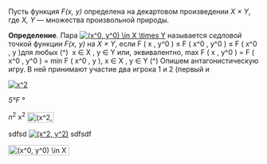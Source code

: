 Пусть функция *F(x, y)* определена на декартовом произведении *X × Y*, где *X, Y* — множества произвольной природы.

__Определение__.  Пара <a href="https://www.codecogs.com/eqnedit.php?latex=\inline&space;\dpi{300}&space;(x^0,&space;y^0)&space;\in&space;X&space;\times&space;Y" target="_blank"><img src="https://latex.codecogs.com/png.latex?\inline&space;\dpi{300}&space;(x^0,&space;y^0)&space;\in&space;X&space;\times&space;Y" title="(x^0, y^0) \in X \times Y" /></a> называется *седловой* точкой функции *F(x, y)* на *X × Y*, если
    F ( x , y^0 ) ≤ F ( x^0 , y^0 ) ≤ F ( x^0 , y )для любых (^) ​ x ∈ X , y ∈ Y
    или, эквивалентно,
    max F ( x , y^0 ) = F ( x^0 , y^0 ) = min F ( x^0 , y ), x ∈ X , y ∈ Y (^)
    Опишем антагонистическую игру. В ней принимают участие два игрока 1 и 2 (первый и

<a href="https://www.codecogs.com/eqnedit.php?latex=x^2" target="_blank"><img src="https://latex.codecogs.com/gif.latex?x^2" title="x^2" /></a>

*5&deg;F °*

$n^2$ x<sup>2</sup>
<img src="http://www.sciweavers.org/tex2img.php?eq=%28x%5E2%2C%20y%5E2%29&bc=White&fc=Black&im=jpg&fs=12&ff=modern&edit=0" align="center" border="0" alt="(x^2, y^2)" width="53" height="21" />

sdfsd <a href="https://www.codecogs.com/eqnedit.php?latex=(x^2,&space;y^2)" target="_blank"><img src="https://latex.codecogs.com/gif.latex?(x^2,&space;y^2)" title="(x^2, y^2)" /></a> sdfsdf


<img src="http://www.sciweavers.org/tex2img.php?eq=%28x%5E0%2C%20y%5E0%29%20%5Cin%20X%20%5Ctimes%20Y&bc=White&fc=Black&im=jpg&fs=12&ff=modern&edit=0" align="center" border="0" alt="(x^0, y^0) \in X \times Y" width="122" height="21" />
